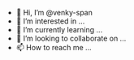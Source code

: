 - 👋 Hi, I’m @venky-span
- 👀 I’m interested in ...
- 🌱 I’m currently learning ...
- 💞️ I’m looking to collaborate on ...
- 📫 How to reach me ...

<!---
venky-span/venky-span is a ✨ special ✨ repository because its `README.md` (this file) appears on your GitHub profile.
You can click the Preview link to take a look at your changes.
--->
